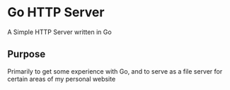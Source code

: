 Go HTTP Server
==============

A Simple HTTP Server written in Go


Purpose
-------

Primarily to get some experience with Go, and to serve as a file server for certain areas of my personal website